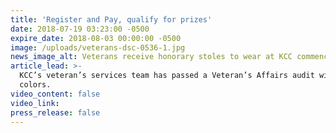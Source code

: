 ```yaml
---
title: 'Register and Pay, qualify for prizes'
date: 2018-07-19 03:23:00 -0500
expire_date: 2018-08-03 00:00:00 -0500
image: /uploads/veterans-dsc-0536-1.jpg
news_image_alt: Veterans receive honorary stoles to wear at KCC commencement.
article_lead: >-
  KCC’s veteran’s services team has passed a Veteran’s Affairs audit with flying
  colors.
video_content: false
video_link:
press_release: false
---
```

